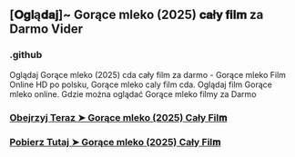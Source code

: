 ## [𝐎𝐠𝐥ą𝐝𝐚𝐣]~ Gorące mleko (2025) 𝐜𝐚ł𝐲 𝐟𝐢𝐥𝐦 za Darmo Vider

### .github

Oglądaj Gorące mleko (2025) cda cały film za darmo - Gorące mleko Film Online HD po polsku, Gorące mleko caly film cda. Oglądaj film Gorące mleko online. Gdzie można oglądać Gorące mleko filmy za Darmo

### [Obejrzyj Teraz ➤ Gorące mleko (2025) Cały Fil𝐦](https://epicscreen.fun/pl/movie/933490/hot-milk.gito❤️)

### [Pobierz Tutaj ➤ Gorące mleko (2025) Cały Fil𝐦](https://epicscreen.fun/pl/movie/933490/hot-milk.gito❤️)
